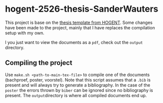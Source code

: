 # hogent-2526-thesis-SanderWauters

This project is base on the [thesis template from HOGENT](https://github.com/HoGentTIN/latex-hogent-bachproef).
Some changes have been made to the project, mainly that I have replaces the compilation setup with my own.

I you just want to view the documents as a `pdf`, check out the `output` directory.

## Compiling the project

Use `make.sh <path-to-main-tex-file>` to compile one of the documents (bachproef, poster, voorstel).
Note that this script assumes that a `.bib` is present and will always try to generate a bibliography.
In the case of the `poster` the errors thrown by `biber` can be ignored since no bibliography is present.
The `output`directory is where all compiled documents end up.
